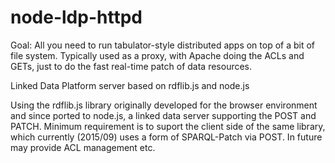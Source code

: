 node-ldp-httpd
==============

Goal: All you need to run tabulator-style distributed apps on top of 
a bit of file system.  Typically used as a proxy, with Apache doing the ACLs and GETs, just to do the
fast real-time patch of data resources.

Linked Data Platform server based on rdflib.js and node.js

Using the rdflib.js library originally developed for the browser environment
and since ported to node.js, a linked data server supporting the POST and PATCH.
Minimum requirement is to suport the client side of the same library, which currently (2015/09)
uses a form of SPARQL-Patch via POST.
In future may provide ACL management etc.  



